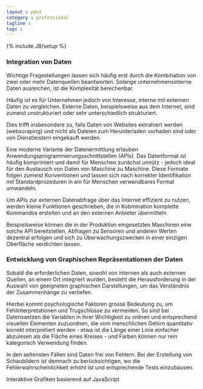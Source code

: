 ```yaml
---
layout : post
category : professional
tagline :
tags :
---
```

{% include JB/setup %}

### Integration von Daten

Wichtige Fragestellungen lassen sich häufig erst durch die Kombination von zwei oder mehr Datenquellen beantworten. Solange unternehmensinterne Daten ausreichen, ist die Komplexität berechenbar.

Häufig ist es für Unternehmen jedoch von Interesse, interne mit externen Daten zu vergleichen. Externe Daten, beispielsweise aus dem Internet, sind zumeist unstrukturiert oder sehr unterschiedlich strukturiert.

Dies trifft insbesondere zu, falls Daten von Websites extrahiert werden (webscraping) und nicht als Dateien zum Herunterladen vorhaden sind oder von Dienstleistern eingekauft werden.

Eine moderne Variante der Datenermittlung erlauben Anwendungsprogrammierungsschnittstellen (APIs). Das Datenformat ist häufig komprimiert und damit für Menschen zunächst unnütz - jedoch ideal für den Austausch von Daten von Maschine zu Maschine. Diese Formate folgen zumeist Konventionen und lassen sich nach korrekter Identifikation mit Standardprozeduren in ein für Menschen verwendbares Format umwandeln.

Um APIs zur externen Datenabfrage über das Internet effizient zu nutzen, werden kleine Funktionen geschrieben, die in Kobmination komplette Kommandos erstellen und an den externen Anbieter übermitteln.

Beispielsweise können die in der Produktion eingesetzten Maschinen eine solche API bereitstellen, Abfragen zu Sensoren und anderen Werten dezentral erfolgen und sich zu Überwachungszwecken in einer einzigen Oberfläche verdichten lassen.

### Entwicklung von Graphischen Repräsentationen der Daten

Sobald die erforderlichen Daten, sowohl von internen als auch externen Quellen, an einem Ort integriert wurden, besteht die Herausforderung in der Auswahl von geeigneten graphischen Darstellungen, um das Verständnis der Zusammenhänge zu vertiefen.

Hierbei kommt psychologische Faktoren grosse Bedeutung zu, um Fehlinterpretationen und Trugschlüsse zu vermeiden. So sind bei Datensaetzen die Variablen in ihrer Wichtigkeit zu ordnen und entsprechend visuellen Elementen zuzuordnen, die vom menschlichen Gehirn quantitativ korrekt interpretiert werden - etwa ist die Länge einer Linie einfacher abzulesen als die Fläche eines Kreises - und Farben können nur rein kategorisch Verwendung finden.

In den seltensten Fällen sind Daten frei von Fehlern. Bei der Erstellung von Schaubildern ist demnach zu berücksichtigen, wo die Fehlerwahrscheinlichkeit erhöht ist und entsprechende Tests einzubausen.

Interaktive Grafiken basierend auf JavaScript 
